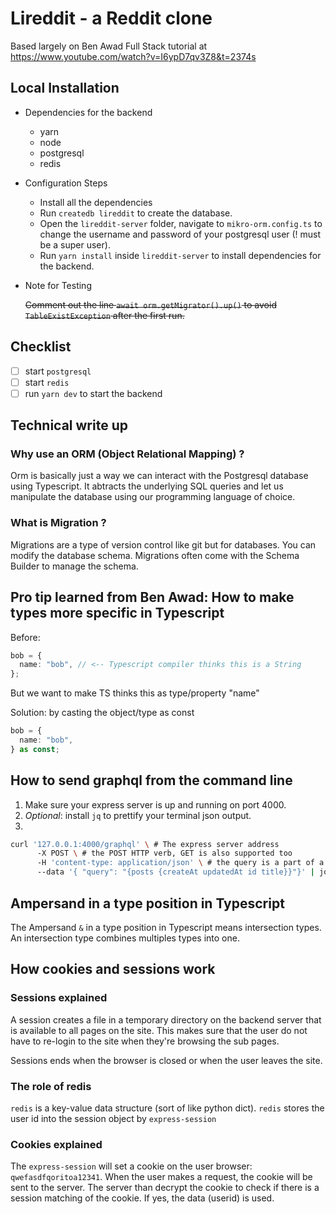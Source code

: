 # Lireddit - a Reddit clone

Based largely on Ben Awad Full Stack tutorial at https://www.youtube.com/watch?v=I6ypD7qv3Z8&t=2374s

## Local Installation

- Dependencies for the backend

  - yarn
  - node
  - postgresql
  - redis

- Configuration Steps

  - Install all the dependencies
  - Run `createdb lireddit` to create the database.
  - Open the `lireddit-server` folder, navigate to `mikro-orm.config.ts` to change the username and password of your postgresql user (! must be a super user).
  - Run `yarn install` inside `lireddit-server` to install dependencies for the backend.

- Note for Testing

  ~~Comment out the line `await orm.getMigrator().up()` to avoid `TableExistException` after the first run.~~

## Checklist

- [ ] start `postgresql`
- [ ] start `redis`
- [ ] run `yarn dev` to start the backend

## Technical write up

### Why use an ORM (Object Relational Mapping) ?

Orm is basically just a way we can interact with the Postgresql database using Typescript.
It abtracts the underlying SQL queries and let us manipulate the database using our programming language of choice.

### What is Migration ?

Migrations are a type of version control like git but for databases. You can modify the database schema. Migrations often come with the Schema Builder to manage the schema.

## Pro tip learned from Ben Awad: How to make types more specific in Typescript

Before:

```typescript
bob = {
  name: "bob", // <-- Typescript compiler thinks this is a String
};
```

But we want to make TS thinks this as type/property "name"

Solution: by casting the object/type as const

```typescript
bob = {
  name: "bob",
} as const;
```
## How to send graphql from the command line

1. Make sure your express server is up and running on port 4000.
2. *Optional*: install `jq` to prettify your terminal json output.
3.
```bash
curl '127.0.0.1:4000/graphql' \ # The express server address
      -X POST \ # the POST HTTP verb, GET is also supported too
      -H 'content-type: application/json' \ # the query is a part of a json object
      --data '{ "query": "{posts {createAt updatedAt id title}}"}' | jq # query for posts then pipes the data to jq for pretty output
```
## Ampersand in a type position in Typescript
The Ampersand `&` in a type position in Typescript means intersection types.
An intersection type combines multiples types into one.

## How cookies and sessions work

### Sessions explained

A session creates a file in a temporary directory on the backend server
that is available to all pages on the site. This makes sure that the user do not
have to re-login to the site when they're browsing the sub pages.

Sessions ends when the browser is closed or when the user leaves the site.

### The role of redis
`redis` is a key-value data structure (sort of like python dict). `redis` stores the user id
into the session object by `express-session`

### Cookies explained

The `express-session` will set a cookie on the user browser: `qwefasdfqoritoa12341`.
When the user makes a request, the cookie will be sent to the server. The server
than decrypt the cookie to check if there is a session matching of the cookie. If yes,
the data (userid) is used.
